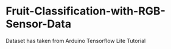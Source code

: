 # Fruit-Classification-with-RGB-Sensor-Data
Dataset has taken from Arduino Tensorflow Lite Tutorial
